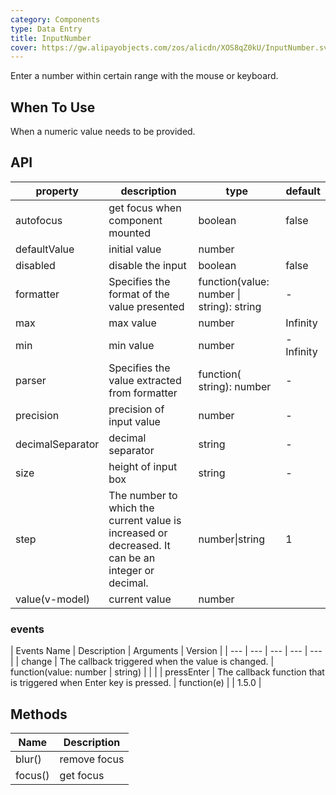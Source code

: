 ```yaml
---
category: Components
type: Data Entry
title: InputNumber
cover: https://gw.alipayobjects.com/zos/alicdn/XOS8qZ0kU/InputNumber.svg
---
```


Enter a number within certain range with the mouse or keyboard.

## When To Use

When a numeric value needs to be provided.

## API

| property | description | type | default |
| --- | --- | --- | --- |
| autofocus | get focus when component mounted | boolean | false |
| defaultValue | initial value | number |  |
| disabled | disable the input | boolean | false |
| formatter | Specifies the format of the value presented | function(value: number \| string): string | - |
| max | max value | number | Infinity |
| min | min value | number | -Infinity |
| parser | Specifies the value extracted from formatter | function( string): number | - |
| precision | precision of input value | number | - |
| decimalSeparator | decimal separator | string | - |
| size | height of input box | string | - |
| step | The number to which the current value is increased or decreased. It can be an integer or decimal. | number\|string | 1 |
| value(v-model) | current value | number |  |

### events

| Events Name | Description | Arguments | Version |
| --- | --- | --- | --- | --- |
| change | The callback triggered when the value is changed. | function(value: number \| string) |  |  |
| pressEnter | The callback function that is triggered when Enter key is pressed. | function(e) |  | 1.5.0 |

## Methods

| Name    | Description  |
| ------- | ------------ |
| blur()  | remove focus |
| focus() | get focus    |

